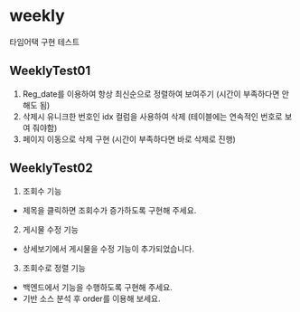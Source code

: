 # weekly
타임어택 구현 테스트

## WeeklyTest01 
1. Reg_date를 이용하여 항상 최신순으로 정렬하여 보여주기 (시간이 부족하다면 안해도 됨)
2. 삭제시 유니크한 번호인 idx 컬럼을 사용하여 삭제 (테이블에는 연속적인 번호로 보여 줘야함)
3. 페이지 이동으로 삭제 구현 (시간이 부족하다면 바로 삭제로 진행)

## WeeklyTest02
1. 조회수 기능
 * 제목을 클릭하면 조회수가 증가하도록 구현해 주세요.
2. 게시물 수정 기능
 * 상세보기에서 게시물을 수정 기능이 추가되었습니다.
3. 조회수로 정렬 기능
 * 백엔드에서 기능을 수행하도록 구현해 주세요.
 * 기반 소스 분석 후 order를 이용해 보세요.
